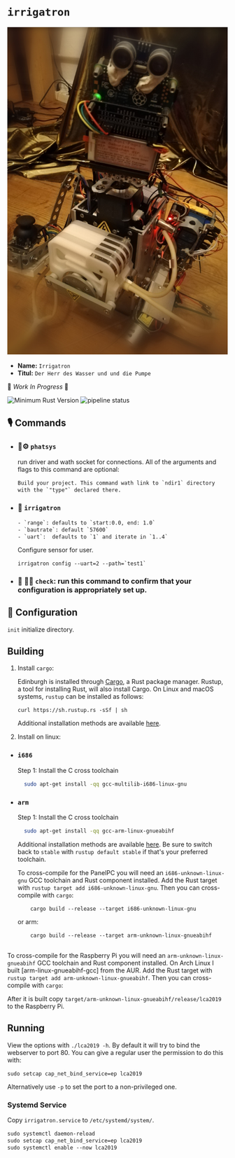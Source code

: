 # `irrigatron` 

<p align="center">
  <img src="portrait.jpg" alt="Irrigatron">
</p>

* **Name:**  `Irrigatron`
* **Titul:** `Der Herr des Wasser und und die Pumpe`


🚧 _Work In Progress_ 🚧

![Minimum Rust Version][min-rust-badge]
![pipeline status](https://travis-ci.org/lar-rs/wqa.svg?branch=master)

## 🎙️ Commands

  - ### 🦀⚙️ `phatsys`
    run driver and wath socket for connections.
    All of the arguments and flags to this command are optional:

        Build your project. This command wath link to `ndir1` directory
        with the `"type"` declared there.

  - ### 🔧 `irrigatron`
        - `range`: defaults to `start:0.0, end: 1.0`
        - `bautrate`: default `57600`
        - `uart`:  defaults to `1` and iterate in `1..4`
      Configure sensor for user.

    ```
    irrigatron config --uart=2 --path=`test1`
    ```

  - ### 🔬 🕵️‍♀️ `check`: run this command to confirm that your configuration is appropriately set up.


## 🔩 Configuration

`init` initialize directory.

## Building

1. Install `cargo`:

    Edinburgh is installed through [Cargo](https://github.com/rust-lang/cargo#compiling-from-source), a Rust package manager. Rustup, a tool for installing Rust, will also install Cargo. On Linux and macOS systems, `rustup` can be installed as follows:

    ```
    curl https://sh.rustup.rs -sSf | sh
    ```

    Additional installation methods are available [here](https://forge.rust-lang.org/other-installation-methods.html).

2. Install on linux:

  - ### `i686`
      Step 1: Install the C cross toolchain
    ```sh
      sudo apt-get install -qq gcc-multilib-i686-linux-gnu
    ```
  - ### `arm`
    Step 1: Install the C cross toolchain
    ```sh
      sudo apt-get install -qq gcc-arm-linux-gnueabihf
    ```
     Additional installation methods are available [here](https://forge.rust-lang.org/other-installation-methods.html).
    Be sure to switch back to `stable` with `rustup default stable` if that's your preferred toolchain.

    To cross-compile for the PanelPC you will need an
    `i686-unknown-linux-gnu` GCC toolchain and Rust component installed. Add the Rust target
    with `rustup target add i686-unknown-linux-gnu`. Then you can
    cross-compile with `cargo`:

    ```
        cargo build --release --target i686-unknown-linux-gnu
    ```
    or arm:
    ```
        cargo build --release --target arm-unknown-linux-gnueabihf


To cross-compile for the Raspberry Pi you will need an
`arm-unknown-linux-gnueabihf` GCC toolchain and Rust component installed. On
Arch Linux I built [arm-linux-gnueabihf-gcc] from the AUR. Add the Rust target
with `rustup target add arm-unknown-linux-gnueabihf`. Then you can
cross-compile with `cargo`:


After it is built copy `target/arm-unknown-linux-gnueabihf/release/lca2019` to
the Raspberry Pi.


## Running

View the options with `./lca2019 -h`. By default it will try to bind the
webserver to port 80. You can give a regular user the permission to do this
with:

    sudo setcap cap_net_bind_service=ep lca2019

Alternatively use `-p` to set the port to a non-privileged one.

### Systemd Service

Copy `irrigatron.service` to `/etc/systemd/system/`.

    sudo systemctl daemon-reload
    sudo setcap cap_net_bind_service=ep lca2019
    sudo systemctl enable --now lca2019


<!-- Badges -->
[issue]: https://img.shields.io/github/issues/smolkov/automata?style=flat-square
[min-rust-badge]: https://img.shields.io/badge/rustc-1.38+-blue.svg
